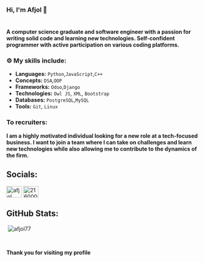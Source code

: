 ### Hi, I'm Afjol 👋
#
**A computer science graduate and software engineer with a passion for writing solid code and learning new technologies. Self-confident programmer with active participation on various coding platforms.**

### ⚙️ My skills include: 

* **Languages:** ```Python```,```JavaScript```,```C++```
* **Concepts:** ```DSA```,```OOP```
* **Frameworks:** ```Odoo```,```Django```
* **Technologies:** `Owl JS`, `XML`, `Bootstrap`
* **Databases:** ```PostgreSQL```,```MySQL```
* **Tools:** ```Git```, ```Linux```


### To recruiters:
**I am a highly motivated individual looking for a new role at a tech-focused business. I want to join a team where I can take on challenges and learn new technologies while also allowing me to contribute to the dynamics of the firm.**

## Socials:
<p align="left">
<a href="https://linkedin.com/in/afjol" target="blank"><img align="center" src="https://raw.githubusercontent.com/rahuldkjain/github-profile-readme-generator/master/src/images/icons/Social/linked-in-alt.svg" alt="afjol" height="30" width="40" /></a>
<a href="https://stackoverflow.com/users/21600060/afjol" target="blank"><img align="center" src="https://raw.githubusercontent.com/rahuldkjain/github-profile-readme-generator/master/src/images/icons/Social/stack-overflow.svg" alt="21600060/afjol" height="30" width="40" /></a>
</p>

## GitHub Stats:
<p>&nbsp;<img align="center" src="https://github-readme-stats.vercel.app/api?username=afjol77&show_icons=true&locale=en" alt="afjol77" /></p>
<br>

**Thank you for visiting my profile**




<!--
**afjol77/afjol77** is a ✨ _special_ ✨ repository because its `README.md` (this file) appears on your GitHub profile.

Here are some ideas to get you started:

- 🔭 I’m currently working on ...
- 🌱 I’m currently learning ...
- 👯 I’m looking to collaborate on ...
- 🤔 I’m looking for help with ...
- 💬 Ask me about ...
- 📫 How to reach me: ...
- 😄 Pronouns: ...
- ⚡ Fun fact: ...
-->
